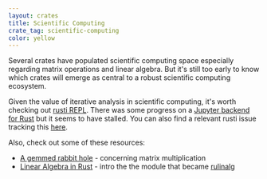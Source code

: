```yaml
---
layout: crates
title: Scientific Computing
crate_tag: scientific-computing
color: yellow
---
```


Several crates have populated scientific computing space
especially regarding matrix operations and linear algebra.
But it's still too early to know which crates will emerge as
central to a robust scientific computing ecosystem.

Given the value of iterative analysis in scientific computing,
it's worth checking out [rusti REPL](https://github.com/murarth/rusti).
There was some progress on a [Jupyter backend for Rust](https://github.com/pwoolcoc/jupyter-rs)
but it seems to have stalled. You can also find a relevant rusti issue
tracking this [here](https://github.com/murarth/rusti/issues/43).

Also, check out some of these resources:

- [A gemmed rabbit hole](http://bluss.github.io/rust/2016/03/28/a-gemmed-rabbit-hole/) - concerning matrix multiplication
- [Linear Algebra in Rust](http://athemathmo.github.io/2016/03/23/linear-algebra-in-rust.html) - intro the the module that became [rulinalg](https://crates.io/crates/rulinalg)
